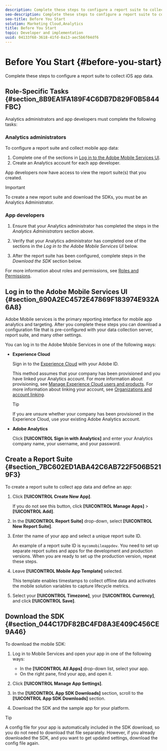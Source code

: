 ```yaml
---
description: Complete these steps to configure a report suite to collect iOS app data.
seo-description: Complete these steps to configure a report suite to collect iOS app data.
seo-title: Before You Start
solution: Marketing Cloud,Analytics
title: Before You Start
topic: Developer and implementation
uuid: 04133f68-3618-41fd-8a13-aec5b6f04df6
---
```


# Before You Start {#before-you-start}

Complete these steps to configure a report suite to collect iOS app data.

## Role-Specific Tasks {#section_8B9EA1FA189F4C6DB7D829F0B5844FBC}

Analytics administrators and app developers must complete the following tasks:

### Analytics administrators

To configure a report suite and collect mobile app data:

1. Complete one of the sections in [Log in to the Adobe Mobile Services UI](/help/ios/getting-started/getting-started.md). 
1. Create an Analytics account for each app developer.

App developers now have access to view the report suite(s) that you created.

>[!IMPORTANT]
>
>To create a new report suite and download the SDKs, you must be an Analytics Administrator.

### App developers

1. Ensure that your Analytics administrator has completed the steps in the *Analytics Administrators* section above. 

1. Verify that your Analytics administrator has completed one of the sections in the *Log in to the Adobe Mobile Services UI* below. 
1. After the report suite has been configured, complete steps in the *Download the SDK* section below.

For more information about roles and permissions, see [Roles and Permissions](/help/using/gs/c-mob-roles-and-permissions.md).

## Log in to the Adobe Mobile Services UI {#section_690A2EC4572E47869F183974E932A6A8}

Adobe Mobile services is the primary reporting interface for mobile app analytics and targeting. After you complete these steps you can download a configuration file that is pre-configured with your data collection server, report suite, and many other settings.

You can log in to the Adobe Mobile Services in one of the following ways:

* **Experience Cloud**

  Sign in to the [Experience Cloud](https://marketing.adobe.com) with your Adobe ID. 
  
  This method assumes that your company has been provisioned and you have linked your Analytics account. For more information about provisioning, see [Manage Experience Cloud users and products](https://docs.adobe.com/content/help/en/core-services/interface/manage-users-and-products/admin-getting-started.html). For more information about linking your account, see [Organizations and account linking](https://docs.adobe.com/content/help/en/core-services/interface/manage-users-and-products/organizations.html).

  >[!TIP]
  >
  >If you are unsure whether your company has been provisioned in the Experience Cloud, use your existing Adobe Analytics account.

* **Adobe Analytics**

  Click **[!UICONTROL Sign in with Analytics]** and enter your Analytics company name, your username, and your password.

## Create a Report Suite {#section_7BC602ED1ABA42C6AB722F506B5219F3}

To create a report suite to collect app data and define an app:

1. Click **[!UICONTROL Create New App]**.

   If you do not see this button, click **[!UICONTROL Manage Apps]** > **[!UICONTROL Add]**. 

1. In the **[!UICONTROL Report Suite]** drop-down, select **[!UICONTROL New Report Suite]**. 

1. Enter the name of your app and select a unique report suite ID.

   An example of a report suite ID is `mycomobileappdev`. You need to set up separate report suites and apps for the development and production versions. When you are ready to set up the production version, repeat these steps. 
1. Leave **[!UICONTROL Mobile App Template]** selected.

   This template enables timestamps to collect offline data and activates the mobile solution variables to capture lifecycle metrics. 

1. Select your **[!UICONTROL Timezone]**, your **[!UICONTROL Currency]**, and click **[!UICONTROL Save]**.

## Download the SDK {#section_044C17DF82BC4FD8A3E409C456CE9A46}

To download the mobile SDK:

1. Log in to Mobile Services and open your app in one of the following ways:

    * In the **[!UICONTROL All Apps]** drop-down list, select your app. 
    * On the right pane, find your app, and open it.

1. Click **[!UICONTROL Manage App Settings]**. 
1. In the **[!UICONTROL App SDK Downloads]** section, scroll to the **[!UICONTROL App SDK Downloads]** section. 

1. Download the SDK and the sample app for your platform.

>[!TIP]
>
>A config file for your app is automatically included in the SDK download, so you do not need to download that file separately. However, if you already downloaded the SDK, and you want to get updated settings, download the config file again.

